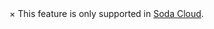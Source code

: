 <div class="info">
  <span class="closebtn" onclick="this.parentElement.style.display='none';">&times;</span>
  This feature is only supported in <a href="https://www.soda.io/schedule-a-demo" target="_blank">Soda Cloud</a>.
</div>